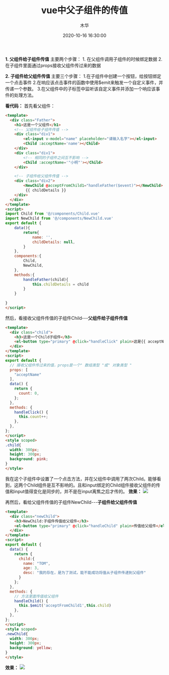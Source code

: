 ﻿---
title: vue中父子组件的传值
date: 2020-10-16 16:30:00
author: 木华
toc: false
mathjax: false
categories: vue
tags:
  - 父子组件的相互传值
---

**1. 父组件给子组件传值**
主要两个步骤：	
	1. 在父组件调用子组件的时候绑定数据
	2. 在子组件里面通过props接收父组件传过来的数据
	
**2. 子组件给父组件传值**
主要三个步骤：
	1.在子组件中创建一个按钮，给按钮绑定一个点击事件
    2.在响应该点击事件的函数中使用$emit来触发一个自定义事件，并传递一个参数。
    3.在父组件中的子标签中监听该自定义事件并添加一个响应该事件的处理方法。

**看代码：**
首先看父组件：
```html
<template>
  <div class="Father">
    <h1>这是一个父组件</h1> 
    <!-- 父组件给子组件传值 -->
    <div class="div1">
        <el-input v-model="name" placeholder="请输入名字"></el-input>
        <Child :acceptName='name'></Child>
    </div>
    <div class="div1">
        <!-- 相同的子组件之间互不影响 -->
        <Child :acceptName='"小明"'></Child>
    </div>

    <!-- 子组件给父组件传值 -->
    <div class="div2">
        <NewChild @acceptFromChild1="handleFather($event)"></NewChild>
         {{ childDetails }}
    </div>
  </div>
</template>
<script>
import Child from '@/components/Child.vue'
import NewChild from '@/components/NewChild.vue'
export default {
    data(){
        return{
            name: '',
            childDetails: null,
        }
    },
    components:{
        Child,
        NewChild,
    },
    methods:{
        handleFather(child){
            this.childDetails = child
        }
    }
    
}
</script>
```
然后，看接收父组件传值的子组件Child---**父组件给子组件传值**

```html
<template>
  <div class="child">
    <h3>这是一个Child子组件</h3>
    <el-button type="primary" @click="handleClick" plain>这是{{ acceptName }}的第{{ count }}次点击</el-button>
  </div>
</template>
<script>
export default {
  // 接收父组件传过来的值，props是一个" 数组类型 "或" 对象类型 "
  props: [
    "acceptName"
  ],
  data() {
    return {
      count: 0,
    };
  },
  methods: {
    handleClick() {
      this.count++;
    },
  },
};
</script>
<style scoped>
.child{
  width: 300px;
  height: 300px;
  background: pink;
}
</style>
```
我在这个子组件中设置了一个点击方法，并在父组件中调用了两次Child。能够看到，这两个Child组件是互不影响的。且和input绑定的Child组件接收父组件的传值和input值得变化是同步的，并不是在input离焦之后才传的。
**效果：**
![](/images/2020101611.png)

再然后，看给父组件传值的子组件NewChild---**子组件给父组件传值**

```html
<template>
  <div class="newChild">
    <h3>NewChild:子组件传值给父组件</h3>
    <el-button type="primary" @click="handleChild" plain>传值给父组件</el-button>
  </div>
</template>
<script>
export default {
  data() {
    return {
      child:{
        name: "TOM",
        age: 3,
        desc: "我的存在，是为了测试，能不能成功将值从子组件传递到父组件"
      }
    };
  },
  methods: {
    // 方法里面传值给父组件
    handleChild() {
      this.$emit('acceptFromChild1',this.child)
    },
  },
};
</script>
<style scoped>
.newChild{
  width: 300px;
  height: 300px;
  background: yellow;
}
</style>
```

**效果：**
![](/images/2020101612.png)